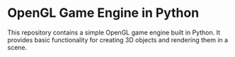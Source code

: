 # OpenGL Game Engine in Python

This repository contains a simple OpenGL game engine built in Python. It provides basic functionality for creating 3D objects and rendering them in a scene.
